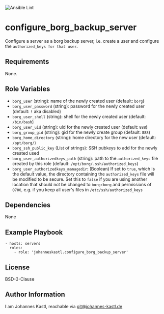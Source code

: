 ![Ansible Lint](https://github.com/johanneskastl/ansible-role-configure_borg_backup_server/workflows/Ansible%20Lint/badge.svg)

configure_borg_backup_server
=========

Configure a server as a borg backup server, i.e. create a user and configure the `authorized_keys for that user`.

Requirements
------------

None.

Role Variables
--------------

- `borg_user` (string): name of the newly created user (default: `borg`)
- `borg_user_password` (string): password for the newly created user (default: `!` aka disabled)
- `borg_user_shell` (string): shell for the newly created user (default: `/bin/bash`)
- `borg_user_uid` (string): uid for the newly created user (default: `888`)
- `borg_group_gid` (string): gid for the newly create group (default: `888`)
- `borg_home_directory` (string): home directory for the new user (default: `/opt/borg/`)
- `borg_ssh_public_key` (List of strings): SSH pubkeys to add for the newly
  created used
- `borg_user_authorizedkeys_path` (string): path to the `authorized_keys` file created by this role (default: `/opt/borg/.ssh/authorized_keys`)
- `borg_user_authorizedkeys_managedir`: (Boolean) If set to `true`, which is the default value, the directory containing the `authorized_keys` file will be modified to be secure. Set this to `false` if you are using another location that should not be changed to `borg:borg` and permissions of `0700`, e.g. if you keep all user's files in `/etc/ssh/authorized_keys`

Dependencies
------------

None

Example Playbook
----------------

    - hosts: servers
      roles:
        - role: 'johanneskastl.configure_borg_backup_server'

License
-------

BSD-3-Clause

Author Information
------------------

I am Johannes Kastl, reachable via git@johannes-kastl.de

